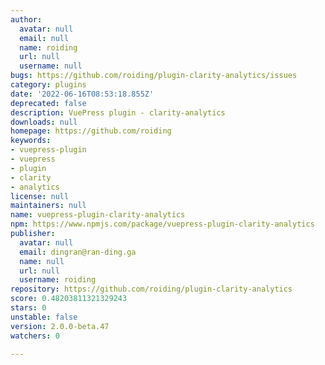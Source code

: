 ```yaml
---
author:
  avatar: null
  email: null
  name: roiding
  url: null
  username: null
bugs: https://github.com/roiding/plugin-clarity-analytics/issues
category: plugins
date: '2022-06-16T08:53:18.855Z'
deprecated: false
description: VuePress plugin - clarity-analytics
downloads: null
homepage: https://github.com/roiding
keywords:
- vuepress-plugin
- vuepress
- plugin
- clarity
- analytics
license: null
maintainers: null
name: vuepress-plugin-clarity-analytics
npm: https://www.npmjs.com/package/vuepress-plugin-clarity-analytics
publisher:
  avatar: null
  email: dingran@ran-ding.ga
  name: null
  url: null
  username: roiding
repository: https://github.com/roiding/plugin-clarity-analytics
score: 0.48203811321329243
stars: 0
unstable: false
version: 2.0.0-beta.47
watchers: 0

---
```



